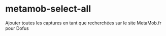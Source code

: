 # metamob-select-all
Ajouter toutes les captures en tant que recherchées sur le site MetaMob.fr pour Dofus
